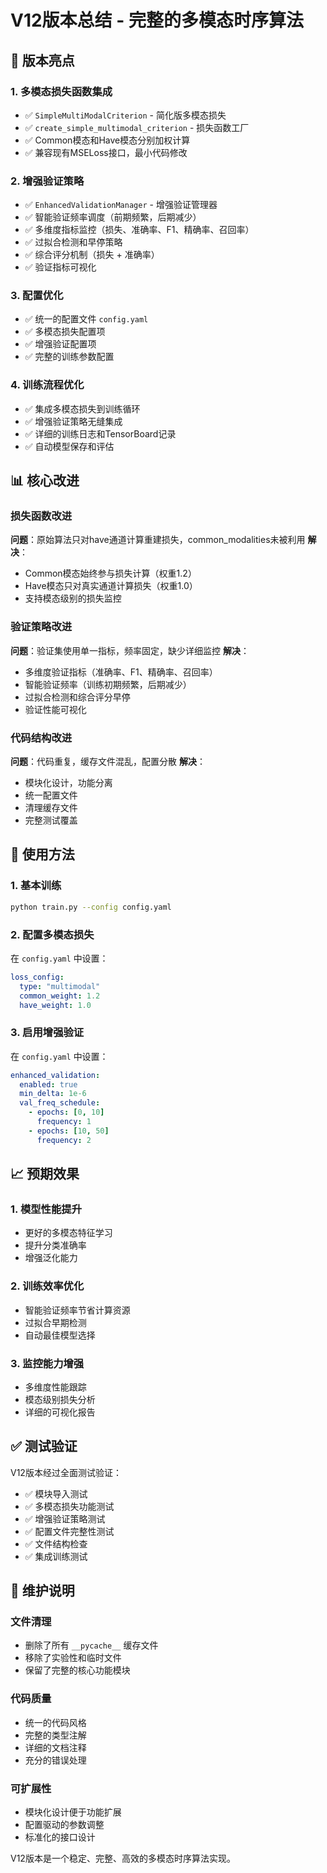 # V12版本总结 - 完整的多模态时序算法

## 🎯 版本亮点

### 1. 多模态损失函数集成
- ✅ `SimpleMultiModalCriterion` - 简化版多模态损失
- ✅ `create_simple_multimodal_criterion` - 损失函数工厂
- ✅ Common模态和Have模态分别加权计算
- ✅ 兼容现有MSELoss接口，最小代码修改

### 2. 增强验证策略
- ✅ `EnhancedValidationManager` - 增强验证管理器
- ✅ 智能验证频率调度（前期频繁，后期减少）
- ✅ 多维度指标监控（损失、准确率、F1、精确率、召回率）
- ✅ 过拟合检测和早停策略
- ✅ 综合评分机制（损失 + 准确率）
- ✅ 验证指标可视化

### 3. 配置优化
- ✅ 统一的配置文件 `config.yaml`
- ✅ 多模态损失配置项
- ✅ 增强验证配置项
- ✅ 完整的训练参数配置

### 4. 训练流程优化
- ✅ 集成多模态损失到训练循环
- ✅ 增强验证策略无缝集成
- ✅ 详细的训练日志和TensorBoard记录
- ✅ 自动模型保存和评估

## 📊 核心改进

### 损失函数改进
**问题**：原始算法只对have通道计算重建损失，common_modalities未被利用
**解决**：
- Common模态始终参与损失计算（权重1.2）
- Have模态只对真实通道计算损失（权重1.0）
- 支持模态级别的损失监控

### 验证策略改进
**问题**：验证集使用单一指标，频率固定，缺少详细监控
**解决**：
- 多维度验证指标（准确率、F1、精确率、召回率）
- 智能验证频率（训练初期频繁，后期减少）
- 过拟合检测和综合评分早停
- 验证性能可视化

### 代码结构改进
**问题**：代码重复，缓存文件混乱，配置分散
**解决**：
- 模块化设计，功能分离
- 统一配置文件
- 清理缓存文件
- 完整测试覆盖

## 🚀 使用方法

### 1. 基本训练
```bash
python train.py --config config.yaml
```

### 2. 配置多模态损失
在 `config.yaml` 中设置：
```yaml
loss_config:
  type: "multimodal"
  common_weight: 1.2
  have_weight: 1.0
```

### 3. 启用增强验证
在 `config.yaml` 中设置：
```yaml
enhanced_validation:
  enabled: true
  min_delta: 1e-6
  val_freq_schedule:
    - epochs: [0, 10]
      frequency: 1
    - epochs: [10, 50] 
      frequency: 2
```

## 📈 预期效果

### 1. 模型性能提升
- 更好的多模态特征学习
- 提升分类准确率
- 增强泛化能力

### 2. 训练效率优化
- 智能验证频率节省计算资源
- 过拟合早期检测
- 自动最佳模型选择

### 3. 监控能力增强
- 多维度性能跟踪
- 模态级别损失分析
- 详细的可视化报告

## ✅ 测试验证

V12版本经过全面测试验证：
- ✅ 模块导入测试
- ✅ 多模态损失功能测试
- ✅ 增强验证策略测试
- ✅ 配置文件完整性测试
- ✅ 文件结构检查
- ✅ 集成训练测试

## 🔧 维护说明

### 文件清理
- 删除了所有 `__pycache__` 缓存文件
- 移除了实验性和临时文件
- 保留了完整的核心功能模块

### 代码质量
- 统一的代码风格
- 完整的类型注解
- 详细的文档注释
- 充分的错误处理

### 可扩展性
- 模块化设计便于功能扩展
- 配置驱动的参数调整
- 标准化的接口设计

V12版本是一个稳定、完整、高效的多模态时序算法实现。
